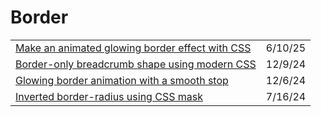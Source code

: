 # Border

|                                                                                                                                          |         |
| ---------------------------------------------------------------------------------------------------------------------------------------- | ------- |
| [Make an animated glowing border effect with CSS](https://app.daily.dev/posts/make-an-animated-glowing-border-effect-with-css-jb8vnjqaq) | 6/10/25 |
| [Border-only breadcrumb shape using modern CSS](https://app.daily.dev/posts/border-only-breadcrumb-shape-using-modern-css-njwp4u4vt)     | 12/9/24 |
| [Glowing border animation with a smooth stop](https://css-tip.com/glowing-border/?ref=dailydev)                                          | 12/6/24 |
| [Inverted border-radius using CSS mask](https://codepen.io/t_afif/pen/XWLJrWE)                                                           | 7/16/24 |
